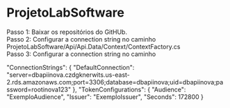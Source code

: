 # ProjetoLabSoftware

Passo 1: Baixar os repositórios do GitHUb. \
Passo 2: Configurar a connection string no caminho ProjetoLabSoftware/Api/Api.Data/Context/ContextFactory.cs \
Passo 3: Configurar a connection string no caminho 





"ConnectionStrings": {
  "DefaultConnection": "server=dbapiinova.czdgknerwits.us-east-2.rds.amazonaws.com;port=3306;database=dbapiinova;uid=dbapiinova;password=rootinova123"
},
"TokenConfigurations": {
  "Audience": "ExemploAudience",
  "Issuer": "ExemploIssuer",
  "Seconds": 172800
}
